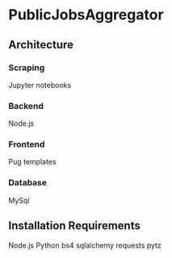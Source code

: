 # PublicJobsAggregator

## Architecture

### Scraping
Jupyter notebooks 

### Backend
Node.js

### Frontend
Pug templates

### Database
MySql

## Installation Requirements 
Node.js
Python
bs4
sqlalchemy
requests
pytz
